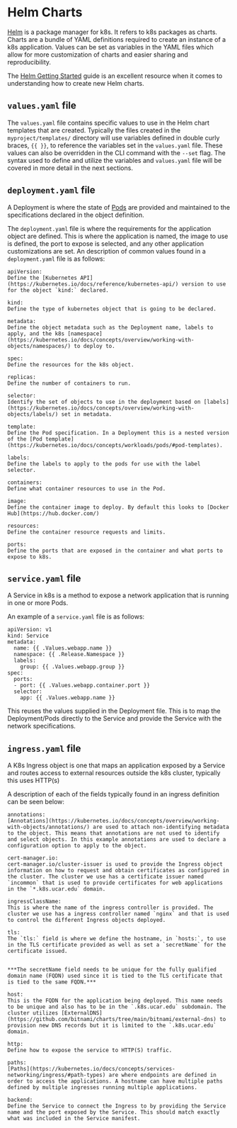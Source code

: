 # Helm Charts

[Helm](https://helm.sh/) is a package manager for k8s. It refers to k8s packages as charts. Charts are a bundle of YAML definitions required to create an instance of a k8s application. Values can be set as variables in the YAML files which allow for more customization of charts and easier sharing and reproducibility.

The [Helm Getting Started](https://helm.sh/docs/chart_template_guide/getting_started/) guide is an excellent resource when it comes to understanding how to create new Helm charts.

## `values.yaml` file

The `values.yaml` file contains specific values to use in the Helm chart templates that are created. Typically the files created in the `myproject/templates/` directory will use variables defined in double curly braces, `{{ }}`, to reference the variables set in the `values.yaml` file. These values can also be overridden in the CLI command with the `--set` flag. The syntax used to define and utilize the variables and `values.yaml` file will be covered in more detail in the next sections. 

## `deployment.yaml` file

A Deployment is where the state of [Pods](https://kubernetes.io/docs/concepts/workloads/pods/) are provided and maintained to the specifications declared in the object definition.

The `deployment.yaml` file is where the requirements for the application object are defined. This is where the application is named, the image to use is defined, the port to expose is selected, and any other application customizations are set. An description of common values found in a `deployment.yaml` file is as follows:

```
apiVersion:
Define the [Kubernetes API](https://kubernetes.io/docs/reference/kubernetes-api/) version to use for the object `kind:` declared. 

kind:
Define the type of kubernetes object that is going to be declared.

metadata:
Define the object metadata such as the Deployment name, labels to apply, and the k8s [namespace](https://kubernetes.io/docs/concepts/overview/working-with-objects/namespaces/) to deploy to.

spec:
Define the resources for the k8s object.

replicas:
Define the number of containers to run.

selector:
Identify the set of objects to use in the deployment based on [labels](https://kubernetes.io/docs/concepts/overview/working-with-objects/labels/) set in metadata.

template:
Define the Pod specification. In a Deployment this is a nested version of the [Pod template](https://kubernetes.io/docs/concepts/workloads/pods/#pod-templates).

labels:
Define the labels to apply to the pods for use with the label selector.

containers:
Define what container resources to use in the Pod.

image:
Define the container image to deploy. By default this looks to [Docker Hub](https://hub.docker.com/)

resources:
Define the container resource requests and limits.

ports:
Define the ports that are exposed in the container and what ports to expose to k8s. 
```

## `service.yaml` file

A Service in k8s is a method to expose a network application that is running in one or more Pods.

An example of a `service.yaml` file is as follows:

```
apiVersion: v1
kind: Service
metadata:
  name: {{ .Values.webapp.name }}
  namespace: {{ .Release.Namespace }}
  labels:
    group: {{ .Values.webapp.group }}
spec:
  ports:
  - port: {{ .Values.webapp.container.port }}
  selector:
    app: {{ .Values.webapp.name }}
```

This reuses the values supplied in the Deployment file. This is to map the Deployment/Pods directly to the Service and provide the Service with the network specifications.

## `ingress.yaml` file

A K8s Ingress object is one that maps an application exposed by a Service and routes access to external resources outside the k8s cluster, typically this uses HTTP(s) 

A description of each of the fields typically found in an ingress definition can be seen below:

```
annotations:
[Annotations](https://kubernetes.io/docs/concepts/overview/working-with-objects/annotations/) are used to attach non-identifying metadata to the object. This means that annotations are not used to identify and select objects. In this example annotations are used to declare a configuration option to apply to the object.

cert-manager.io:
cert-manager.io/cluster-issuer is used to provide the Ingress object information on how to request and obtain certificates as configured in the cluster. The cluster we use has a certificate issuer named `incommon` that is used to provide certificates for web applications in the `*.k8s.ucar.edu` domain.

ingressClassName:
This is where the name of the ingress controller is provided. The cluster we use has a ingress controller named `nginx` and that is used to control the different Ingress objects deployed. 

tls:
The `tls:` field is where we define the hostname, in `hosts:`, to use in the TLS certificate provided as well as set a `secretName` for the certificate issued. 


***The secretName field needs to be unique for the fully qualified domain name (FQDN) used since it is tied to the TLS certificate that is tied to the same FQDN.***

host:
This is the FQDN for the application being deployed. This name needs to be unique and also has to be in the `.k8s.ucar.edu` subdomain. The cluster utilizes [ExternalDNS](https://github.com/bitnami/charts/tree/main/bitnami/external-dns) to provision new DNS records but it is limited to the `.k8s.ucar.edu` domain.

http:
Define how to expose the service to HTTP(S) traffic.

paths:
[Paths](https://kubernetes.io/docs/concepts/services-networking/ingress/#path-types) are where endpoints are defined in order to access the applications. A hostname can have multiple paths defined by multiple ingresses running multiple applications. 

backend:
Define the Service to connect the Ingress to by providing the Service name and the port exposed by the Service. This should match exactly what was included in the Service manifest. 
```